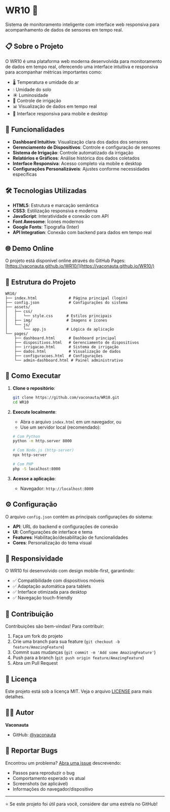 # WR10 🔧

Sistema de monitoramento inteligente com interface web responsiva para acompanhamento de dados de sensores em tempo real.

## 📋 Sobre o Projeto

O WR10 é uma plataforma web moderna desenvolvida para monitoramento de dados em tempo real, oferecendo uma interface intuitiva e responsiva para acompanhar métricas importantes como:

- 🌡️ Temperatura e umidade do ar
- 💧 Umidade do solo
- ☀️ Luminosidade
- 🚿 Controle de irrigação
- 📊 Visualização de dados em tempo real
- 📱 Interface responsiva para mobile e desktop

## 🚀 Funcionalidades

- **Dashboard Intuitivo**: Visualização clara dos dados dos sensores
- **Gerenciamento de Dispositivos**: Controle e configuração de sensores
- **Sistema de Irrigação**: Controle automatizado da irrigação
- **Relatórios e Gráficos**: Análise histórica dos dados coletados
- **Interface Responsiva**: Acesso completo via mobile e desktop
- **Configurações Personalizáveis**: Ajustes conforme necessidades específicas

## 🛠️ Tecnologias Utilizadas

- **HTML5**: Estrutura e marcação semântica
- **CSS3**: Estilização responsiva e moderna
- **JavaScript**: Interatividade e conexão com API
- **Font Awesome**: Ícones modernos
- **Google Fonts**: Tipografia (Inter)
- **API Integration**: Conexão com backend para dados em tempo real

## 🌐 Demo Online

O projeto está disponível online através do GitHub Pages:
[https://vaconauta.github.io/WR10/](https://vaconauta.github.io/WR10/)

## 📁 Estrutura do Projeto

```
WR10/
├── index.html              # Página principal (login)
├── config.json             # Configurações do sistema
├── assets/
│   ├── css/
│   │   └── style.css      # Estilos principais
│   ├── img/               # Imagens e ícones
│   └── js/
│       └── app.js         # Lógica da aplicação
└── pages/
    ├── dashboard.html      # Dashboard principal
    ├── dispositivos.html   # Gerenciamento de dispositivos
    ├── irrigacao.html      # Sistema de irrigação
    ├── dados.html          # Visualização de dados
    ├── configuracoes.html  # Configurações
    └── admin-dashboard.html # Painel administrativo
```

## 🚀 Como Executar

1. **Clone o repositório**:
   ```bash
   git clone https://github.com/vaconauta/WR10.git
   cd WR10
   ```

2. **Execute localmente**:
   - Abra o arquivo `index.html` em um navegador, ou
   - Use um servidor local (recomendado):
   ```bash
   # Com Python
   python -m http.server 8000
   
   # Com Node.js (http-server)
   npx http-server
   
   # Com PHP
   php -S localhost:8000
   ```

3. **Acesse a aplicação**:
   - Navegador: `http://localhost:8000`

## ⚙️ Configuração

O arquivo `config.json` contém as principais configurações do sistema:

- **API**: URL do backend e configurações de conexão
- **UI**: Configurações de interface e tema
- **Features**: Habilitação/desabilitação de funcionalidades
- **Cores**: Personalização do tema visual

## 📱 Responsividade

O WR10 foi desenvolvido com design mobile-first, garantindo:
- ✅ Compatibilidade com dispositivos móveis
- ✅ Adaptação automática para tablets
- ✅ Interface otimizada para desktop
- ✅ Navegação touch-friendly

## 🤝 Contribuição

Contribuições são bem-vindas! Para contribuir:

1. Faça um fork do projeto
2. Crie uma branch para sua feature (`git checkout -b feature/AmazingFeature`)
3. Commit suas mudanças (`git commit -m 'Add some AmazingFeature'`)
4. Push para a branch (`git push origin feature/AmazingFeature`)
5. Abra um Pull Request

## 📄 Licença

Este projeto está sob a licença MIT. Veja o arquivo [LICENSE](LICENSE) para mais detalhes.

## 👨‍💻 Autor

**Vaconauta**
- GitHub: [@vaconauta](https://github.com/vaconauta)

## 🐛 Reportar Bugs

Encontrou um problema? [Abra uma issue](https://github.com/vaconauta/WR10/issues) descrevendo:
- Passos para reproduzir o bug
- Comportamento esperado vs atual
- Screenshots (se aplicável)
- Informações do navegador/dispositivo

---

⭐ Se este projeto foi útil para você, considere dar uma estrela no GitHub!